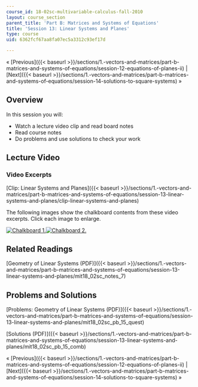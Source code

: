 ```yaml
---
course_id: 18-02sc-multivariable-calculus-fall-2010
layout: course_section
parent_title: 'Part B: Matrices and Systems of Equations'
title: 'Session 13: Linear Systems and Planes'
type: course
uid: 6362fcf67aa8fa07ec5a3312c93ef17d

---
```


« [Previous]({{< baseurl >}}/sections/1.-vectors-and-matrices/part-b-matrices-and-systems-of-equations/session-12-equations-of-planes-ii) | [Next]({{< baseurl >}}/sections/1.-vectors-and-matrices/part-b-matrices-and-systems-of-equations/session-14-solutions-to-square-systems) »

Overview
--------

In this session you will:

*   Watch a lecture video clip and read board notes
*   Read course notes
*   Do problems and use solutions to check your work

Lecture Video
-------------

### Video Excerpts

[Clip: Linear Systems and Planes]({{< baseurl >}}/sections/1.-vectors-and-matrices/part-b-matrices-and-systems-of-equations/session-13-linear-systems-and-planes/clip-linear-systems-and-planes)

The following images show the chalkboard contents from these video excerpts. Click each image to enlarge.

[![Chalkboard 1.](/coursemedia/18-02sc-multivariable-calculus-fall-2010/51b535643b67ea7214742643ee4eab27_MIT18_02SC_L4Brds_6a.png)](/coursemedia/18-02sc-multivariable-calculus-fall-2010/c23e078ab2a92828d37e888687b2857a_MIT18_02SC_L4Brds_6.png "Open in a new window.")[![Chalkboard 2.](/coursemedia/18-02sc-multivariable-calculus-fall-2010/1d679cd6f96dd7d13c294860465c1b39_MIT18_02SC_L4Brds_7a.png)](/coursemedia/18-02sc-multivariable-calculus-fall-2010/d7d4033bee254aef3a1feab526dedeb4_MIT18_02SC_L4Brds_7.png "Open in a new window.")

Related Readings
----------------

[Geometry of Linear Systems (PDF)]({{< baseurl >}}/sections/1.-vectors-and-matrices/part-b-matrices-and-systems-of-equations/session-13-linear-systems-and-planes/mit18_02sc_notes_7)

Problems and Solutions
----------------------

[Problems: Geometry of Linear Systems (PDF)]({{< baseurl >}}/sections/1.-vectors-and-matrices/part-b-matrices-and-systems-of-equations/session-13-linear-systems-and-planes/mit18_02sc_pb_15_quest)

[Solutions (PDF)]({{< baseurl >}}/sections/1.-vectors-and-matrices/part-b-matrices-and-systems-of-equations/session-13-linear-systems-and-planes/mit18_02sc_pb_15_comb)

« [Previous]({{< baseurl >}}/sections/1.-vectors-and-matrices/part-b-matrices-and-systems-of-equations/session-12-equations-of-planes-ii) | [Next]({{< baseurl >}}/sections/1.-vectors-and-matrices/part-b-matrices-and-systems-of-equations/session-14-solutions-to-square-systems) »